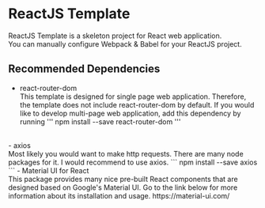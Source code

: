 # ReactJS Template
ReactJS Template is a skeleton project for React web application.<br />
You can manually configure Webpack & Babel for your ReactJS project.

## Recommended Dependencies
- react-router-dom<br />
This template is designed for single page web application. Therefore, the template does not include react-router-dom by default. If you would like to develop multi-page web application, add this dependency by running
'''
npm install --save react-router-dom
'''
<br />
- axios<br />
Most likely you would want to make http requests. There are many node packages for it. I would recommend to use axios.
```
npm install --save axios
```
- Material UI for React<br />
This package provides many nice pre-built React components that are designed based on Google's Material UI. Go to the link below for more information about its installation and usage.
https://material-ui.com/
